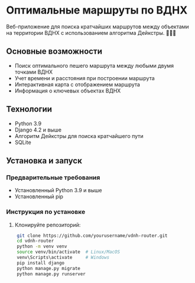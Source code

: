 # Оптимальные маршруты по ВДНХ

Веб-приложение для поиска кратчайших маршрутов между объектами на территории ВДНХ с использованием алгоритма Дейкстры. 🚶‍♂️📍

## Основные возможности

- Поиск оптимального пешего маршрута между любыми двумя точками ВДНХ
- Учет времени и расстояния при построении маршрута
- Интерактивная карта с отображением маршрута
- Информация о ключевых объектах ВДНХ

## Технологии

- Python 3.9
- Django 4.2 и выше
- Алгоритм Дейкстры для поиска кратчайшего пути
- SQLite

## Установка и запуск

### Предварительные требования

- Установленный Python 3.9 и выше
- Установленный pip

### Инструкция по установке

1. Клонируйте репозиторий:
```bash
    git clone https://github.com/yourusername/vdnh-router.git
    cd vdnh-router
    python -m venv venv
    source venv/bin/activate  # Linux/MacOS
    venv\Scripts\activate     # Windows
    pip install django
    python manage.py migrate
    python manage.py runserver
```
